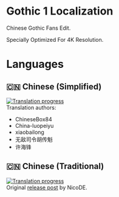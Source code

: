# Gothic 1 Localization

Chinese Gothic Fans Edit.

Specially Optimized For 4K Resolution.

# Languages
## :cn: Chinese (Simplified)  
[![Translation progress](http://weblate.cokoliv.eu/widgets/gothic-1/zh_Hans/svg-badge.svg)](http://weblate.cokoliv.eu/engage/gothic-1/zh_Hans/)  
Translation authors:  
  - ChineseBox84
  - China-luopeiyu
  - xiaobailong
  - 无敌司令胡传魁
  - 许海锋

## :cn: Chinese (Traditional)  
[![Translation progress](http://weblate.cokoliv.eu/widgets/gothic-1/zh_Hant/svg-badge.svg)](http://weblate.cokoliv.eu/engage/gothic-1/zh_Hant/)  
Original [release post](https://forum.worldofplayers.de/forum/threads/1489670-%E3%80%8C%E6%AD%A1%E8%BF%8E%E4%BE%86%E5%88%B0%E6%AE%96%E6%B0%91%E5%9C%B0%E3%80%8D-Gothic-1-08j-Traditional-Chinese-scripts) by NicoDE.

